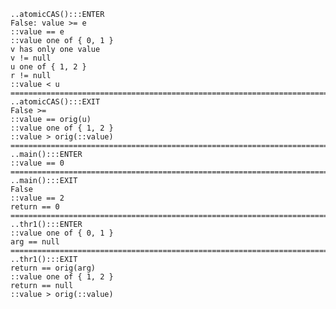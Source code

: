 
    ..atomicCAS():::ENTER
    False: value >= e
    ::value == e
    ::value one of { 0, 1 }
    v has only one value
    v != null
    u one of { 1, 2 }
    r != null
    ::value < u
    ===========================================================================
    ..atomicCAS():::EXIT
    False >=
    ::value == orig(u)
    ::value one of { 1, 2 }
    ::value > orig(::value)
    ===========================================================================
    ..main():::ENTER
    ::value == 0
    ===========================================================================
    ..main():::EXIT
    False
    ::value == 2
    return == 0
    ===========================================================================
    ..thr1():::ENTER
    ::value one of { 0, 1 }
    arg == null
    ===========================================================================
    ..thr1():::EXIT
    return == orig(arg)
    ::value one of { 1, 2 }
    return == null
    ::value > orig(::value)
